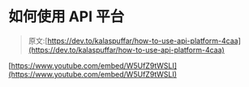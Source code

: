 # 如何使用 API 平台

> 原文:[https://dev.to/kalaspuffar/how-to-use-api-platform-4caa](https://dev.to/kalaspuffar/how-to-use-api-platform-4caa)

[https://www.youtube.com/embed/W5UfZ9tWSLI](https://www.youtube.com/embed/W5UfZ9tWSLI)